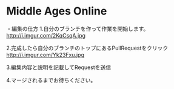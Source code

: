 Middle Ages Online
==================

・編集の仕方
1.自分のブランチを作って作業を開始します。
http://i.imgur.com/2KqCsqA.jpg

2.完成したら自分のブランチのトップにあるPullRequestをクリック
http://i.imgur.com/Yk23Fxu.jpg

3.編集内容と説明を記載してRequestを送信


4.マージされるまでお待ちください。
